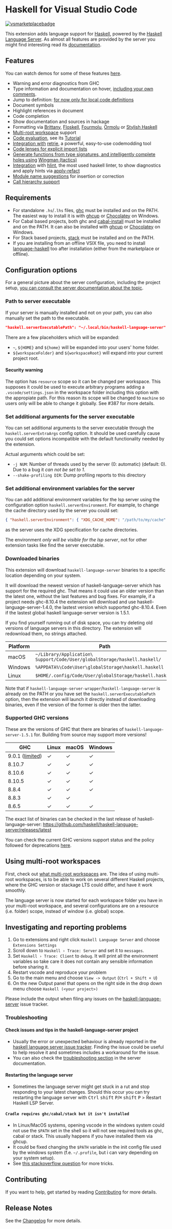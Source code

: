 # Haskell for Visual Studio Code

[![vsmarketplacebadge](https://vsmarketplacebadge.apphb.com/version/haskell.haskell.svg)](https://marketplace.visualstudio.com/items?itemName=haskell.haskell)

This extension adds language support for [Haskell](https://haskell.org), powered by the [Haskell Language Server](https://github.com/haskell/haskell-language-server).
As almost all features are provided by the server you might find interesting read its [documentation](https://haskell-language-server.readthedocs.io).

## Features

You can watch demos for some of these features [here](https://haskell-language-server.readthedocs.io/en/latest/features.html#demos).

- Warning and error diagnostics from GHC
- Type information and documentation on hover, [including your own comments](./configuration.md#how-to-show-local-documentation-on-hover).
- Jump to definition: [for now only for local code definitions](https://github.com/haskell/haskell-language-server/issues/708)
- Document symbols
- Highlight references in document
- Code completion
- Show documentation and sources in hackage
- Formatting via [Brittany](https://github.com/lspitzner/brittany), [Floskell](https://github.com/ennocramer/floskell), [Fourmolu](https://github.com/fourmolu/fourmolu), [Ormolu](https://github.com/tweag/ormolu) or [Stylish Haskell](https://github.com/haskell/stylish-haskell)
- [Multi-root workspace](https://code.visualstudio.com/docs/editor/multi-root-workspaces) support
- [Code evaluation](https://haskell-language-server.readthedocs.io/en/latest/features.html#code-evaluation), see its [Tutorial](https://github.com/haskell/haskell-language-server/blob/master/plugins/hls-eval-plugin/README.md)
- [Integration with](https://haskell-language-server.readthedocs.io/en/latest/features.html#retrie-integration) [retrie](https://hackage.haskell.org/package/retrie), a powerful, easy-to-use codemodding tool
- [Code lenses for explicit import lists](https://haskell-language-server.readthedocs.io/en/latest/features.html#explicit-import-lists)
- [Generate functions from type signatures, and intelligently complete holes using](https://haskell-language-server.readthedocs.io/en/latest/features.html#wingman) [Wingman (tactics)](https://github.com/haskell/haskell-language-server/tree/master/plugins/hls-tactics-plugin)
- [Integration](https://haskell-language-server.readthedocs.io/en/latest/features.html#hlint) with [hlint](https://github.com/ndmitchell/hlint), the most used haskell linter, to show diagnostics and apply hints via [apply-refact](https://github.com/mpickering/apply-refact)
- [Module name suggestions](https://haskell-language-server.readthedocs.io/en/latest/features.html#module-names) for insertion or correction
- [Call hierarchy support](https://haskell-language-server.readthedocs.io/en/latest/features.html#call-hierarchy)

## Requirements

- For standalone `.hs`/`.lhs` files, [ghc](https://www.haskell.org/ghc/) must be installed and on the PATH. The easiest way to install it is with [ghcup](https://www.haskell.org/ghcup/) or [Chocolatey](https://www.haskell.org/platform/windows.html) on Windows.
- For Cabal based projects, both ghc and [cabal-install](https://www.haskell.org/cabal/) must be installed and on the PATH. It can also be installed with [ghcup](https://www.haskell.org/ghcup/) or [Chocolatey](https://www.haskell.org/platform/windows.html) on Windows.
- For Stack based projects, [stack](http://haskellstack.org) must be installed and on the PATH.
- If you are installing from an offline VSIX file, you need to install [language-haskell](https://github.com/JustusAdam/language-haskell) too after installation (either from the marketplace or offline).

## Configuration options

For a general picture about the server configuration, including the project setup, [you can consult the server documentation about the topic](https://haskell-language-server.readthedocs.io/en/latest/configuration.html).

### Path to server executable

If your server is manually installed and not on your path, you can also manually set the path to the executable.

```json
"haskell.serverExecutablePath": "~/.local/bin/haskell-language-server"
```

There are a few placeholders which will be expanded:

- `~`, `${HOME}` and `${home}` will be expanded into your users' home folder.
- `${workspaceFolder}` and `${workspaceRoot}` will expand into your current project root.

#### Security warning

The option has `resource` scope so it can be changed per workspace.
This supposes it could be used to execute arbitrary programs adding a `.vscode/settings.json` in the workspace folder including this option with the appropiate path.
For this reason its scope will be changed to `machine` so users only will be able to change it globally.
See #387 for more details.

### Set additional arguments for the server executable

You can set additional arguments to the server executable through the `haskell.serverExtraArgs` config option.
It should be used carefully cause you could set options incompatible with the default functionality needed by the extension.

Actual arguments which could be set:

- `-j NUM`: Number of threads used by the server (0: automatic) (default: 0). Due to a bug it *can not be set to 1*.
- `--shake-profiling DIR`: Dump profiling reports to this directory

### Set additional environment variables for the server

You can add additional environment variables for the lsp server using the configuration option `haskell.serverEnvironment`. For example, to change the cache directory used by the server you could set:

```json
{ "haskell.serverEnvironment": { "XDG_CACHE_HOME": "/path/to/my/cache" } }
```

as the server uses the XDG specification for cache directories.

The environment _only will be visible for the lsp server_, not for other extension tasks like find the server executable.

### Downloaded binaries

This extension will download `haskell-language-server` binaries to a specific location depending on your system.

It will download the newest version of haskell-language-server which has support for the required ghc.
That means it could use an older version than the latest one, without the last features and bug fixes.
For example, if a project needs ghc-8.10.4 the extension will download and use haskell-language-server-1.4.0, the lastest version which supported ghc-8.10.4. Even if the lastest global haskell language-server version is 1.5.1.

If you find yourself running out of disk space, you can try deleting old versions of language servers in this directory. The extension will redownload them, no strings attached.

| Platform | Path                                                                      |
| -------- | ------------------------------------------------------------------------- |
| macOS    | `~/Library/Application\ Support/Code/User/globalStorage/haskell.haskell/` |
| Windows  | `%APPDATA%\Code\User\globalStorage\haskell.haskell`                       |
| Linux    | `$HOME/.config/Code/User/globalStorage/haskell.haskell`                   |

Note that if `haskell-language-server-wrapper`/`haskell-language-server` is already on the PATH or you have set the `haskell.serverExecutablePath` option, then the extension will launch it directly instead of downloading binaries, even if the version of the former is older then the latter.

### Supported GHC versions

These are the versions of GHC that there are binaries of `haskell-language-server-1.5.1` for. Building from source may support more versions!

| GHC                                                                              | Linux | macOS | Windows |
| -------------------------------------------------------------------------------- | ----- | ----- | ------- |
| 9.0.1 ([limited](https://github.com/haskell/haskell-language-server/issues/297)) | ✓     | ✓     | ✓       |
| 8.10.7                                                                           | ✓     | ✓     | ✓       |
| 8.10.6                                                                           | ✓     | ✓     | ✓       |
| 8.10.5                                                                           | ✓     | ✓     | ✓       |
| 8.8.4                                                                            | ✓     | ✓     | ✓       |
| 8.8.3                                                                            | ✓     | ✓     |         |
| 8.6.5                                                                            | ✓     | ✓     | ✓       |

The exact list of binaries can be checked in the last release of haskell-language-server: <https://github.com/haskell/haskell-language-server/releases/latest>

You can check the current GHC versions support status and the policy followed for deprecations [here](https://haskell-language-server.readthedocs.io/en/latest/supported-versions.html).

## Using multi-root workspaces

First, check out [what multi-root workspaces](https://code.visualstudio.com/docs/editor/multi-root-workspaces) are. The idea of using multi-root workspaces, is to be able to work on several different Haskell projects, where the GHC version or stackage LTS could differ, and have it work smoothly.

The language server is now started for each workspace folder you have in your multi-root workspace, and several configurations are on a resource (i.e. folder) scope, instead of window (i.e. global) scope.

## Investigating and reporting problems

1. Go to extensions and right click `Haskell Language Server` and choose `Extensions Settings`
2. Scroll down to `Haskell › Trace: Server` and set it to `messages`.
3. Set `Haskell › Trace: Client` to `debug`. It will print all the environment variables so take care it does not contain any sensible information before sharing it.
4. Restart vscode and reproduce your problem
5. Go to the main menu and choose `View -> Output` (`Ctrl + Shift + U`)
6. On the new Output panel that opens on the right side in the drop down menu choose `Haskell (<your project>)`

Please include the output when filing any issues on the [haskell-language-server](https://github.com/haskell/haskell-language-server/issues/new) issue tracker.

### Troubleshooting

#### Check issues and tips in the haskell-language-server project

- Usually the error or unexpected behaviour is already reported in the [haskell language server issue tracker](https://github.com/haskell/haskell-language-server/issues). Finding the issue could be useful to help resolve it and sometimes includes a workaround for the issue.
- You can also check the [troubleshooting section](https://haskell-language-server.readthedocs.io/en/latest/troubleshooting.html) in the server documentation.

#### Restarting the language server

- Sometimes the language server might get stuck in a rut and stop responding to your latest changes.
  Should this occur you can try restarting the language server with <kbd>Ctrl</kbd> <kbd>shift</kbd> <kbd>P</kbd>/<kbd>⌘</kbd> <kbd>shift</kbd> <kbd>P</kbd> > Restart Haskell LSP Server.
  
#### `Cradle requires ghc/cabal/stack but it isn't installed`

- In Linux/MacOS systems, opening vscode in the windows system could not use the `$PATH` set in the shell
  so it will not see required tools as ghc, cabal or stack. This usually happens if you have installed them
  via ghcup. 
- It could be fixed changing the `$PATH` variable in the init config file used by the windows system 
  (f.e. `~/.profile`, but i can vary depending on your system setup).
- See [this stackoverflow question](https://stackoverflow.com/questions/43983718/set-global-path-environment-variable-in-vs-code) for more tricks.



## Contributing

If you want to help, get started by reading [Contributing](https://github.com/haskell/vscode-haskell/blob/master/Contributing.md) for more details.

## Release Notes

See the [Changelog](https://github.com/haskell/vscode-haskell/blob/master/Changelog.md) for more details.
